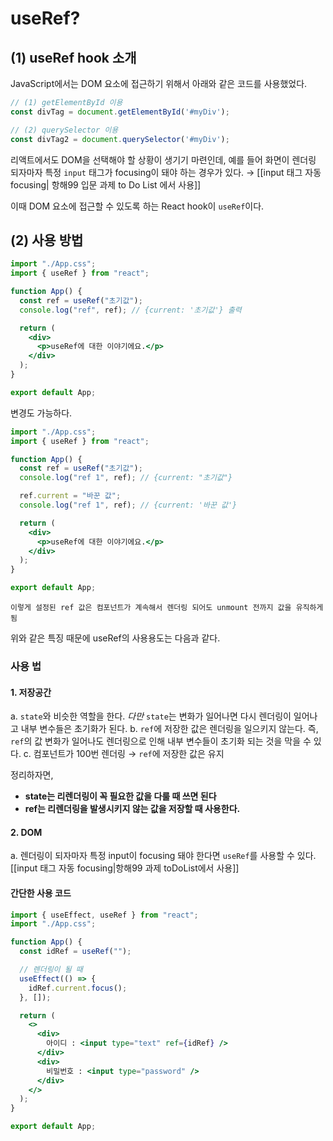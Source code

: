 # useRef?

## (1) useRef hook 소개

JavaScript에서는 DOM 요소에 접근하기 위해서 아래와 같은 코드를 사용했었다. 

```javascript
// (1) getElementById 이용
const divTag = document.getElementById('#myDiv');

// (2) querySelector 이용
const divTag2 = document.querySelector('#myDiv');
```

리액트에서도 DOM을 선택해야 할 상황이 생기기 마련인데, 예를 들어 화면이 렌더링 되자마자 특정 `input` 태그가 focusing이 돼야 하는 경우가 있다. → [[input 태그 자동 focusing| 항해99 입문 과제 to Do List 에서 사용]]

이때 DOM 요소에 접근할 수 있도록 하는 React hook이 `useRef`이다. 

## (2) 사용 방법

```jsx
import "./App.css";
import { useRef } from "react";

function App() {
  const ref = useRef("초기값");
  console.log("ref", ref); // {current: '초기값'} 출력

  return (
    <div>
      <p>useRef에 대한 이야기에요.</p>
    </div>
  );
}

export default App;
```

변경도 가능하다. 

```jsx
import "./App.css";
import { useRef } from "react";

function App() {
  const ref = useRef("초기값");
  console.log("ref 1", ref); // {current: "초기값"}

  ref.current = "바꾼 값";
  console.log("ref 1", ref); // {current: '바꾼 값'}

  return (
    <div>
      <p>useRef에 대한 이야기에요.</p>
    </div>
  );
}

export default App;
```

```ad-important
이렇게 설정된 ref 값은 컴포넌트가 계속해서 렌더링 되어도 unmount 전까지 값을 유직하게 됨
```

위와 같은 특징 때문에 useRef의 사용용도는 다음과 같다.

### 사용 법

#### 1. 저장공간

a. `state`와 비슷한 역할을 한다. _다만_ `state`는 변화가 일어나면 다시 렌더링이 일어나고 내부 변수들은 초기화가 된다. 
b. `ref`에 저장한 값은 렌더링을 일으키지 않는다. 즉, `ref`의 값 변화가 일어나도 렌더링으로 인해 내부 변수들이 초기화 되는 것을 막을 수 있다.
c. 컴포넌트가 100번 렌더링 → `ref`에 저장한 값은 유지

정리하자면, 
- **state는 리렌더링이 꼭 필요한 값을 다룰 때 쓰면 된다**
- **ref는 리렌더링을 발생시키지 않는 값을 저장할 때 사용한다.**

#### 2. DOM

a. 렌더링이 되자마자 특정 input이 focusing 돼야 한다면 `useRef`를 사용할 수 있다. 
[[input 태그 자동 focusing|항해99 과제 toDoList에서 사용]]

#### 간단한 사용 코드

```jsx
import { useEffect, useRef } from "react";
import "./App.css";

function App() {
  const idRef = useRef("");

  // 렌더링이 될 때
  useEffect(() => {
    idRef.current.focus();
  }, []);

  return (
    <>
      <div>
        아이디 : <input type="text" ref={idRef} />
      </div>
      <div>
        비밀번호 : <input type="password" />
      </div>
    </>
  );
}

export default App;
```